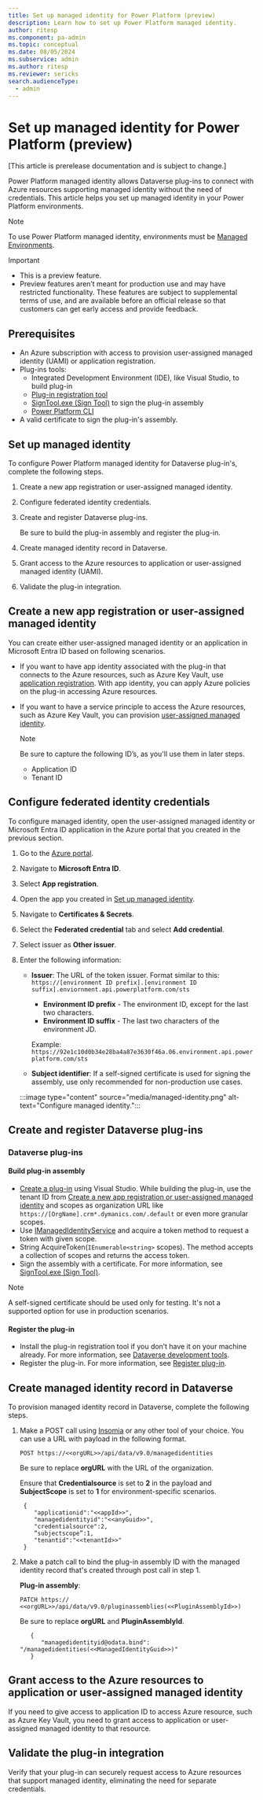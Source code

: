 ```yaml
---
title: Set up managed identity for Power Platform (preview)
description: Learn how to set up Power Platform managed identity.
author: ritesp
ms.component: pa-admin
ms.topic: conceptual
ms.date: 08/05/2024
ms.subservice: admin
ms.author: ritesp
ms.reviewer: sericks
search.audienceType: 
  - admin
---
```


# Set up managed identity for Power Platform (preview)

[This article is prerelease documentation and is subject to change.]

Power Platform managed identity allows Dataverse plug-ins to connect with Azure resources supporting managed identity without the need of credentials. This article helps you set up managed identity in your Power Platform environments.

> [!NOTE]
> To use Power Platform managed identity, environments must be [Managed Environments](managed-environment-overview.md).

> [!IMPORTANT]
>
> - This is a preview feature.
> - Preview features aren’t meant for production use and may have restricted functionality. These features are subject to supplemental terms of use, and are available before an official release so that customers can get early access and provide feedback.

## Prerequisites

- An Azure subscription with access to provision user-assigned managed identity (UAMI) or application registration.
- Plug-ins tools:
    - Integrated Development Environment (IDE), like Visual Studio, to build plug-in
    - [Plug-in registration tool](/power-apps/developer/data-platform/download-tools-nuget)
    - [SignTool.exe (Sign Tool)](/dotnet/framework/tools/signtool-exe) to sign the plug-in assembly
    - [Power Platform CLI](../developer/cli/introduction.md)
- A valid certificate to sign the plug-in's assembly.

## Set up managed identity
To configure Power Platform managed identity for Dataverse plug-in's, complete the following steps.

1. Create a new app registration or user-assigned managed identity.
2. Configure federated identity credentials.
3. Create and register Dataverse plug-ins. 

    Be sure to build the plug-in assembly and register the plug-in.
      
4. Create managed identity record in Dataverse.
5. Grant access to the Azure resources to application or user-assigned managed identity (UAMI).
6. Validate the plug-in integration.
   
## Create a new app registration or user-assigned managed identity
You can create either user-assigned managed identity or an application in Microsoft Entra ID based on following scenarios.

- If you want to have app identity associated with the plug-in that connects to the Azure resources, such as Azure Key Vault, use [application registration](/entra/identity-platform/howto-create-service-principal-portal). With app identity, you can apply Azure policies on the plug-in accessing Azure resources.
- If you want to have a service principle to access the Azure resources, such as Azure Key Vault, you can provision [user-assigned managed identity](/entra/identity/managed-identities-azure-resources/how-manage-user-assigned-managed-identities?pivots=identity-mi-methods-azp#create-a-user-assigned-managed-identity).

    > [!Note]
    > Be sure to capture the following ID’s, as you'll use them in later steps.
    > - Application ID
    > - Tenant ID
  
## Configure federated identity credentials
To configure managed identity, open the user-assigned managed identity or Microsoft Entra ID application in the Azure portal that you created in the previous section.

1. Go to the [Azure portal](https://portal.azure.com/).
2. Navigate to **Microsoft Entra ID**.
3. Select **App registration**.
4. Open the app you created in [Set up managed identity](#set-up-managed-identity).
5. Navigate to **Certificates & Secrets**.
6. Select the **Federated credential** tab and select **Add credential**.
7. Select issuer as **Other issuer**. 
8. Enter the following information:
   
    - **Issuer**: The URL of the token issuer. Format similar to this: `https://[environment ID prefix].[environment ID suffix].enviornment.api.powerplatform.com/sts`     
      - **Environment ID prefix** - The environment ID, except for the last two characters.
      - **Environment ID suffix** - The last two characters of the environment JD.
      
      Example: `https://92e1c10d0b34e28ba4a87e3630f46a.06.environment.api.powerplatform.com/sts`
      
    - **Subject identifier**: If a self-signed certificate is used for signing the assembly, use only recommended for non-production use cases.

    :::image type="content" source="media/managed-identity.png" alt-text="Configure managed identity.":::

## Create and register Dataverse plug-ins

### Dataverse plug-ins

#### Build plug-in assembly
- [Create a plug-in](/power-apps/developer/data-platform/write-plug-in?tabs=pluginbase) using Visual Studio. While building the plug-in, use the tenant ID from [Create a new app registration or user-assigned managed identity](#create-a-new-app-registration-or-user-assigned-managed-identity) and scopes as organization URL like `https://[OrgName].crm*.dymanics.com/.default` or even more granular scopes.
- Use [IManagedIdentityService](/dotnet/api/microsoft.xrm.sdk.imanagedidentityservice?view=dataverse-sdk-latest&preserve-view=true) and acquire a token method to request a token with given scope.
- String AcquireToken(`IEnumerable<string>` scopes). The method accepts a collection of scopes and returns the access token. 
- Sign the assembly with a certificate. For more information, see [SignTool.exe (Sign Tool)](/dotnet/framework/tools/signtool-exe).

> [!Note]
> A self-signed certificate should be used only for testing. It's not a supported option for use in production scenarios.

#### Register the plug-in
- Install the plug-in registration tool if you don’t have it on your machine already. For more information, see [Dataverse development tools](/power-apps/developer/data-platform/download-tools-nuget).
- Register the plug-in. For more information, see [Register plug-in](/power-apps/developer/data-platform/tutorial-write-plug-in#register-plug-in).

## Create managed identity record in Dataverse
To provision managed identity record in Dataverse, complete the following steps.

1. Make a POST call using [Insomia](https://insomnia.rest/download) or any other tool of your choice.  You can use a URL with payload in the following format.
   
   `POST https://<<orgURL>>/api/data/v9.0/managedidentities`
   
   Be sure to replace **orgURL** with the URL of the organization.
   
   Ensure that **Credentialsource** is set to **2** in the payload and **SubjectScope** is set to **1** for environment-specific scenarios.
 
     ``` Sample payload
      {
         "applicationid":"<<appId>>",
         "managedidentityid":"<<anyGuid>>",
         "credentialsource":2,
         “subjectscope”:1,
         "tenantid":"<<tenantId>>"
      }
     ```
     
1. Make a patch call to bind the plug-in assembly ID with the managed identity record that's created through post call in step 1.

   **Plug-in assembly**:

   `PATCH https:// <<orgURL>>/api/data/v9.0/pluginassemblies(<<PluginAssemblyId>>)`
   
   Be sure to replace **orgURL** and **PluginAssemblyId**.
   
   ```Sample Payload:
      {
         "managedidentityid@odata.bind": "/managedidentities(<<ManagedIdentityGuid>>)"
      }
   ```

## Grant access to the Azure resources to application or user-assigned managed identity
If you need to give access to application ID to access Azure resource, such as Azure Key Vault, you need to grant access to application or user-assigned managed identity to that resource.

## Validate the plug-in integration
Verify that your plug-in can securely request access to Azure resources that support managed identity, eliminating the need for separate credentials.













